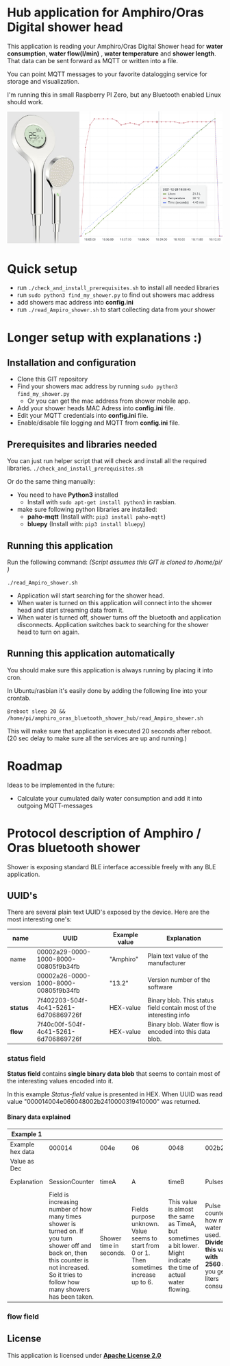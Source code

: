 # Hub application for Amphiro/Oras Digital shower head

This application is reading your Amphiro/Oras Digital Shower head for **water consumption**, **water flow(l/min)** , **water temperature** and **shower length**. That data can be sent forward as MQTT or written into a file.

You can point MQTT messages to your favorite datalogging service for storage and visualization.

I'm running this in small Raspberry PI Zero, but any Bluetooth enabled Linux should work.

![title.png](images/title_small.png)

# Quick setup
- run `./check_and_install_prerequisites.sh` to install all needed libraries
- run `sudo python3 find_my_shower.py` to find out showers mac address
- add showers mac address into **config.ini** 
- run `./read_Ampiro_shower.sh` to start collecting data from your shower


# Longer setup with explanations :) 

## Installation and configuration

- Clone this GIT repository
- Find your showers mac address by running `sudo python3 find_my_shower.py`
   -  Or you can get the mac address from shower mobile app.
- Add your shower heads MAC Adress into **config.ini** file.
- Edit your MQTT credentials into **config.ini** file.
- Enable/disable file logging and MQTT from **config.ini** file.

## Prerequisites and libraries needed

You can just run helper script that will check and install all the required libraries.
`./check_and_install_prerequisites.sh`

Or do the same thing manually:

- You need to have **Python3** installed
  - Install with `sudo apt-get install python3` in rasbian.
- make sure following python libraries are installed:
  - **paho-mqtt**  (Install with: `pip3 install paho-mqtt`)
  - **bluepy** (Install with: `pip3 install bluepy`)


## Running this application

Run the following command:
_(Script assumes this GIT is cloned to /home/pi/ )_
```
./read_Ampiro_shower.sh
```
- Application will start searching for the shower head.
- When water is turned on this application will connect into the shower head and start streaming data from it.
- When  water is turned off, shower  turns off the bluetooth and application disconnects. Application switches back to searching for the shower head to turn on again.

## Running this application automatically
You should make sure this application is always running by placing it into cron.

In Ubuntu/rasbian it's easily done by adding the following line into your crontab.
```
@reboot sleep 20 && /home/pi/amphiro_oras_bluetooth_shower_hub/read_Ampiro_shower.sh
```
This will make sure that application is executed 20 seconds after reboot. (20 sec delay to make sure all the services are up and running.)

# Roadmap

Ideas to be implemented in the future:
- Calculate your cumulated daily water consumption and add it into outgoing MQTT-messages

# Protocol description of Amphiro / Oras bluetooth shower

Shower is exposing standard BLE interface accessible freely with any BLE application.

## UUID's
There are several plain text UUID's exposed by the device.
Here are the most interesting one's:

| name    | UUID          | Example value | Explanation |
| ------- | ------------- | ------------- | ----------- |
| name    | 00002a29-0000-1000-8000-00805f9b34fb  | "Amphiro"  | Plain text value of the manufacturer |
| version | 00002a26-0000-1000-8000-00805f9b34fb  | "13.2"     | Version number of the software       |
| **status**  | 7f402203-504f-4c41-5261-6d706869726f  | HEX-value  | Binary blob. This status field contain most of the interesting info |
| **flow**    | 7f40c00f-504f-4c41-5261-6d706869726f | HEX-value   | Binary blob. Water flow is encoded into this data blob.

### status field ###
**Status field**  contains **single binary data blob** that seems to contain most of the interesting values encoded into it.

In this example *Status-field* value is presented in HEX.
When UUID was read value "000014004e060048002b2410000319410000" was returned.

#### Binary data explained ####
| Example 1        |                |       |    |       |        |             |        |             |              |
| ---------------- | -------------- | ----- | -- | ----- | ------ | ----------- | ------ | ----------- | ------------ |
| Example hex data | 000014         | 004e  | 06 | 0048  | 002b24 | 10          | 0003   | 19          | 410000       |
| Value as Dec     |                |       |    |       |        |             |        |             |              |
| Explanation      | SessionCounter | timeA | A  | timeB | Pulses | Temperature | kWatts | B (static?) | C (Static ?) |
|                  | Field is increasing number of how many times shower is turned on. If you turn shower off and back on, then this counter is not increased. So it tries to follow how many showers has been taken. | Shower time in seconds. | Fields purpose unknown. Value seems to start from 0 or 1. Then sometimes increase up to 6. | This value is almost the same as TimeA, but sometimes a bit lower. Might indicate the time of actual water flowing. | Pulse counter how much water is used. **Divide this value with 2560** and you get liters consumed  | Temperature in Celcius degrees. Doesn't have decimals. | **Divide this value with 100** and you get kW value calculated by the shower.  | unknown. Seems to be static "0x19"  | unknown. Seems to be static "0x410000" |

### flow field ###


## License
This application is licensed under **[Apache License 2.0](https://choosealicense.com/licenses/apache-2.0/)**

